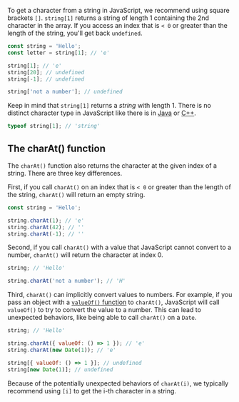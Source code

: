 To get a character from a string in JavaScript, we recommend using square brackets `[]`.
`string[1]` returns a string of length 1 containing the 2nd character in the array.
If you access an index that is `< 0` or greater than the length of the string, you'll get back `undefined`.

```javascript
const string = 'Hello';
const letter = string[1]; // 'e'

string[1]; // 'e'
string[20]; // undefined
string[-1]; // undefined

string['not a number']; // undefined
```

Keep in mind that `string[1]` returns a _string_ with length 1.
There is no distinct character type in JavaScript like there is in [Java](https://docs.oracle.com/javase/7/docs/api/java/lang/Character.html) or [C++](https://www.w3schools.com/cpp/cpp_data_types_char.asp).

```javascript
typeof string[1]; // 'string'
```

## The charAt() function

The `charAt()` function also returns the character at the given index of a string.
There are three key differences.

First, if you call `charAt()` on an index that is `< 0` or greater than the length of the string, `charAt()` will return an empty string.

```javascript
const string = 'Hello';

string.charAt(1); // 'e'
string.charAt(42); // ''
string.charAt(-1); // ''
```

Second, if you call `charAt()` with a value that JavaScript cannot convert to a number, `charAt()` will return the character at index 0.

```javascript
string; // 'Hello'

string.charAt('not a number'); // 'H'
```

Third, `charAt()` can implicitly convert values to numbers.
For example, if you pass an object with a [`valueOf()` function](/tutorials/fundamentals/valueof) to `charAt()`, JavaScript will call `valueOf()` to try to convert the value to a number.
This can lead to unexpected behaviors, like being able to call `charAt()` on a `Date`.

```javascript
string; // 'Hello'

string.charAt({ valueOf: () => 1 }); // 'e'
string.charAt(new Date(1)); // 'e'

string[{ valueOf: () => 1 }]; // undefined
string[new Date(1)]; // undefined
```

Because of the potentially unexpected behaviors of `charAt(i)`, we typically recommend using `[i]` to get the i-th character in a string. 